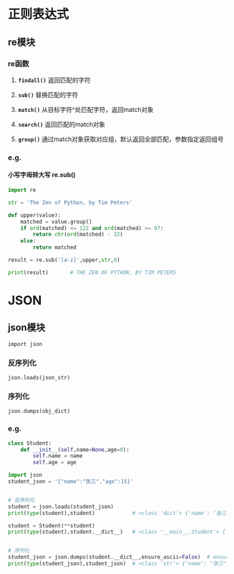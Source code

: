 # 正则表达式
## re模块
### re函数
1. **`findall()`**
    返回匹配的字符
1. **`sub()`**
    替换匹配的字符

1. **`match()`**
    从目标字符^处匹配字符，返回match对象
    
1. **`search()`**
    返回匹配的match对象

1. **`group()`**
    通过match对象获取对应组，默认返回全部匹配，参数指定返回组号
    
### e.g.
#### 小写字母转大写 re.sub()
``` python
import re

str = 'The Zen of Python, by Tim Peters'

def upper(value):
    matched = value.group()
    if ord(matched) <= 122 and ord(matched) >= 97:
        return chr(ord(matched) - 32)
    else:
        return matched

result = re.sub('[a-z]',upper,str,0)

print(result)       # THE ZEN OF PYTHON, BY TIM PETERS
```

# JSON
## json模块
`import json`

### 反序列化
`json.loads(json_str)`

### 序列化
`json.dumps(obj_dict)`

### e.g.
``` python
class Student:
    def __init__(self,name=None,age=0):
        self.name = name
        self.age = age

import json
student_json = '{"name":"张三","age":15}'


# 反序列化
student = json.loads(student_json)
print(type(student),student)            # <class 'dict'> {'name': '张三', 'age': 15}

student = Student(**student)
print(type(student),student.__dict__)   # <class '__main__.Student'> {'name': '张三', 'age': 15}


# 序列化
student_json = json.dumps(student.__dict__,ensure_ascii=False)  # ensure_ascii
print(type(student_json),student_json)  # <class 'str'> {"name": "张三", "age": 15}
```
